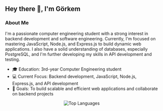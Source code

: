 <!-- Header -->
<h2 align="left">Hey there 👋, I'm Görkem</h2>

<!-- About Me -->
<div>
  <h3>About Me</h3>
  <p>
    I'm a passionate computer engineering student with a strong interest in backend development and software engineering. Currently, I'm focused on mastering JavaScript, Node.js, and Express.js to build dynamic web applications. I also have a solid understanding of databases, especially PostgreSQL, and I'm further developing my skills in API development and testing.
  </p>
  <ul>
    <li>🎓 Education: 3rd-year Computer Engineering student</li>
    <li>💻 Current Focus: Backend development, JavaScript, Node.js, Express.js, and API development</li>
    <li>🚀 Goals: To build scalable and efficient web applications and collaborate on backend projects</li>
  </ul>
</div>

<!-- GitHub Stats -->
<div align="center">
  <img src="https://github-readme-stats.vercel.app/api/top-langs/?username=Glory42&layout=compact&theme=tokyonight&hide_border=true" alt="Top Languages" />
</div>
